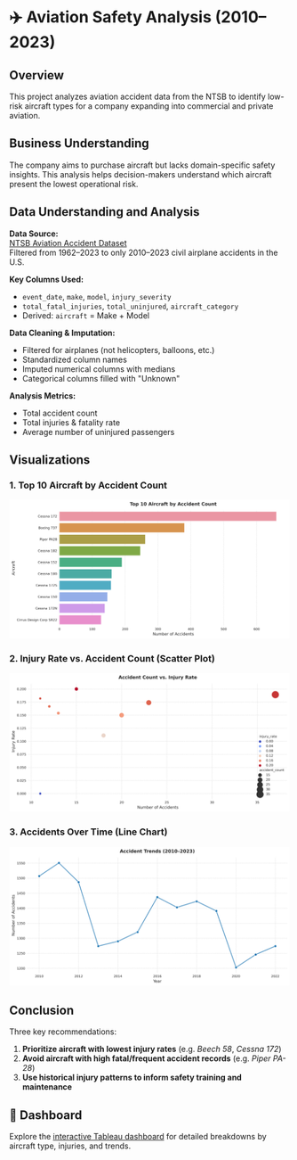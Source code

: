 # ✈️ Aviation Safety Analysis (2010–2023)

## Overview

This project analyzes aviation accident data from the NTSB to identify low-risk aircraft types for a company expanding into commercial and private aviation.

## Business Understanding

The company aims to purchase aircraft but lacks domain-specific safety insights. This analysis helps decision-makers understand which aircraft present the lowest operational risk.

## Data Understanding and Analysis

**Data Source:**  
[NTSB Aviation Accident Dataset](https://www.ntsb.gov/)  
Filtered from 1962–2023 to only 2010–2023 civil airplane accidents in the U.S.

**Key Columns Used:**
- `event_date`, `make`, `model`, `injury_severity`
- `total_fatal_injuries`, `total_uninjured`, `aircraft_category`
- Derived: `aircraft` = Make + Model

**Data Cleaning & Imputation:**
- Filtered for airplanes (not helicopters, balloons, etc.)
- Standardized column names
- Imputed numerical columns with medians
- Categorical columns filled with "Unknown"

**Analysis Metrics:**
- Total accident count
- Total injuries & fatality rate
- Average number of uninjured passengers

## Visualizations

### 1. Top 10 Aircraft by Accident Count
![bar_chart.png](./visuals/bar_accident_count.png)

### 2. Injury Rate vs. Accident Count (Scatter Plot)
![scatter_plot.png](./visuals/scatter_accident_vs_injury.png)

### 3. Accidents Over Time (Line Chart)
![line_chart.png](./visuals/line_accident_trends.png)
## Conclusion
Three key recommendations:
1. **Prioritize aircraft with lowest injury rates** (e.g. *Beech 58*, *Cessna 172*)
2. **Avoid aircraft with high fatal/frequent accident records** (e.g. *Piper PA-28*)
3. **Use historical injury patterns to inform safety training and maintenance**

## 🔗 Dashboard
Explore the [interactive Tableau dashboard](https://public.tableau.com/app/profile/barclay.koin/viz/monalisa_17513566869560/Dashboard1) for detailed breakdowns by aircraft type, injuries, and trends.
    